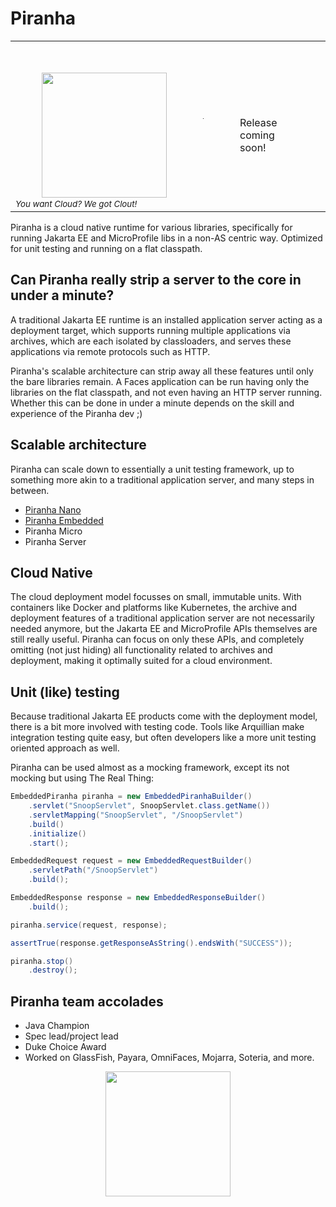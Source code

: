 # Piranha

<table style="background: rgb(0,0,0,0); border: 0px">
  <tr style="background: rgb(0,0,0,0);">
    <td style="padding: 50px 50px 0px 50px; background: rgb(0,0,0,0);">
       <img src="https://avatars2.githubusercontent.com/u/57717577?u=57c9127c1d165a17c5d3d6b2d985cd9fc363ecf1f" width="200" height="200" style="border: 0px">
    </td>
    <td style="background: rgb(0,0,0,0);">
       <hr width="1" size="150">
    </td>
    <td style="vertical-align:middle; padding: 50px 50px 0px 50px; background: rgb(0,0,0,0);">
       Release coming soon!
    </td>
  </tr>

  <tr style="background: rgb(0,0,0,0);">
    <td style="vertical-align:top; background: rgb(0,0,0,0);">
      <sup><i>You want Cloud? We got Clout!</i></sup>
    </td>
  </tr>
</table>

Piranha is a cloud native runtime for various libraries, specifically for running Jakarta EE and MicroProfile libs in a non-AS centric way. Optimized for unit testing and running on a flat classpath.

## Can Piranha really strip a server to the core in under a minute?

A traditional Jakarta EE runtime is an installed application server acting as a deployment target, which supports running multiple applications via archives, which are each isolated by classloaders, and serves these applications via remote protocols such as HTTP.

Piranha's scalable architecture can strip away all these features until only the bare libraries remain. A Faces application can be run having only the libraries on the flat classpath, and not even having an HTTP server running. Whether this can be done in under a minute depends on the skill and experience of the Piranha dev ;)

## Scalable architecture

Piranha can scale down to essentially a unit testing framework, up to something more akin to a traditional application server, and many steps in between.

* [Piranha Nano](nano/README.md)
* [Piranha Embedded](embedded/README.md)
* Piranha Micro
* Piranha Server

## Cloud Native

The cloud deployment model focusses on small, immutable units. With containers like Docker and platforms like Kubernetes, the archive and deployment features of a traditional application server are not necessarily needed anymore, but the Jakarta EE and MicroProfile APIs themselves are still really useful. Piranha can focus on only these APIs, and completely omitting (not just hiding) all functionality related to archives and deployment, making it optimally suited for a cloud environment.  

## Unit (like) testing

Because traditional Jakarta EE products come with the deployment model, there is a bit more involved with testing code. Tools like Arquillian make integration testing quite easy, but often developers like a more unit testing oriented approach as well.

Piranha can be used almost as a mocking framework, except its not mocking but using The Real Thing:

```java
EmbeddedPiranha piranha = new EmbeddedPiranhaBuilder()
    .servlet("SnoopServlet", SnoopServlet.class.getName())
    .servletMapping("SnoopServlet", "/SnoopServlet")
    .build()
    .initialize()
    .start();

EmbeddedRequest request = new EmbeddedRequestBuilder()
    .servletPath("/SnoopServlet")
    .build();

EmbeddedResponse response = new EmbeddedResponseBuilder()
    .build();

piranha.service(request, response);

assertTrue(response.getResponseAsString().endsWith("SUCCESS"));

piranha.stop()
    .destroy();
```

## Piranha team accolades

* Java Champion
* Spec lead/project lead
* Duke Choice Award
* Worked on GlassFish, Payara, OmniFaces, Mojarra, Soteria, and more.

<p align="center">
    <img src="https://avatars2.githubusercontent.com/u/57717577?u=57c9127c1d165a17c5d3d6b2d985cd9fc363ecf1f" width="200" height="200">
</p>
